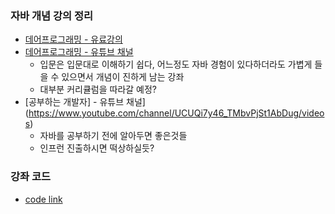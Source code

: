 ### 자바 개념 강의 정리
- [데어프로그래밍 - 유료강의](https://www.easyupclass.com/course/274/about)
- [데어프로그래밍 - 유튜브 채널](https://www.youtube.com/channel/UCVrhnbfe78ODeQglXtT1Elw)
  - 입문은 입문대로 이해하기 쉽다, 어느정도 자바 경험이 있다하더라도 가볍게 들을 수 있으면서 개념이 진하게 남는 강좌
  - 대부분 커리큘럼을 따라갈 예정?
- [공부하는 개발자] - 유튜브 채널](https://www.youtube.com/channel/UCUQi7y46_TMbvPjSt1AbDug/videos)
  - 자바를 공부하기 전에 알아두면 좋은것들
  - 인프런 진출하시면 떡상하실듯?

  
### 강좌 코드
- [code link](https://github.com/GyeomFka/java-dare)
